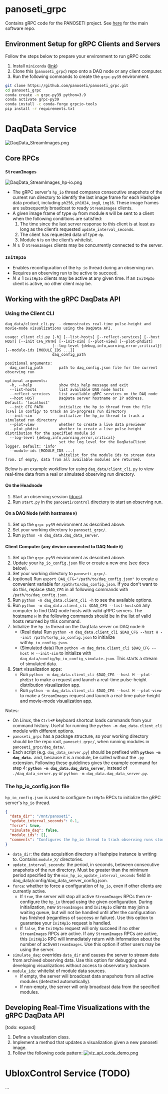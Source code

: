 # panoseti_grpc
Contains gRPC code for the PANOSETI project. See [here](https://github.com/panoseti/panoseti) for the main software repo.

## Environment Setup for gRPC Clients and Servers

Follow the steps below to prepare your environment to run gRPC code:

1. Install `miniconda` ([link](https://www.anaconda.com/docs/getting-started/miniconda/install))
2. Clone this (`panoseti_grpc`) repo onto a DAQ node or any client computer.
3. Run the following commands to create the `grpc-py39` environment. 
```bash
git clone https://github.com/panoseti/panoseti_grpc.git
cd panoseti_grpc
conda create -n grpc-py39 python=3.9
conda activate grpc-py39
conda install -c conda-forge grpcio-tools
pip install -r requirements.txt
```

# DaqData Service
![DaqData_StreamImages.png](docs/DaqData_StreamImages_overview.png)

## Core RPCs
### `StreamImages`

![DaqData_StreamImages_hp-io.png](docs/DaqData_StreamImages_hp-io.png)
- The gRPC server's `hp_io` thread compares consecutive snapshots of the current run directory to identify the last image frame for each Hashpipe data product, including `ph256`, `ph1024`, `img8`, `img16`. These image frames are subsequently broadcast to ready `StreamImages` clients.
- A given image frame of type `dp` from module `N` will be sent to a client when the following conditions are satisfied:
    1. The time since the last server response to this client is at least as long as the client’s requested `update_interval_seconds`.
    2. The client has requested data of type `dp`.
    3. Module `N` is on the client’s whitelist.
- $N \geq 0$ `StreamImages` clients may be concurrently connected to the server.

### `InitHpIo`

- Enables reconfiguration of the `hp_io` thread during an observing run.
- Requires an observing run to be active to succeed.
- $N \leq 1$ `InitHpIo` clients may be active at any given time. If an `InitHpIo` client is active, no other client may be.


## Working with the gRPC DaqData API

### Using the Client CLI

```
daq_data/client_cli.py  - demonstrates real-time pulse-height and movie-mode visualizations using the DaqData API.

usage: client_cli.py [-h] [--list-hosts] [--reflect-services] [--host HOST] [--init CFG_PATH] [--init-sim] [--plot-view] [--plot-phdist]
                     [--log-level {debug,info,warning,error,critical}] [--module-ids [MODULE_IDS ...]]
                     daq_config_path

positional arguments:
  daq_config_path       path to daq_config.json file for the current observing run

optional arguments:
  -h, --help            show this help message and exit
  --list-hosts          list available DAQ node hosts
  --reflect-services    list available gRPC services on the DAQ node
  --host HOST           DaqData server hostname or IP address. Default: 'localhost'
  --init CFG_PATH       initialize the hp_io thread from the file [CFG] in config/ to track an in-progress run directory
  --init-sim            initialize the hp_io thread to track a simulated run directory
  --plot-view           whether to create a live data previewer
  --plot-phdist         whether to create a live pulse-height distribution for the specified module id
  --log-level {debug,info,warning,error,critical}
                        set the log level for the DaqDataClient logger. Default: 'info'
  --module-ids [MODULE_IDS ...]
                        whitelist for the module ids to stream data from. If empty, data from all available modules are returned.
```

Below is an example workflow for using `daq_data/client_cli.py` to view real-time data from a real or simulated observing run directory.

#### On the Headnode
1. Start an observing session ([docs](https://github.com/panoseti/panoseti/wiki/sessions-and-configuration)).
2. Run `start.py` in the `panoseti/control` directory to start an observing run.

#### On a DAQ Node (with hostname `H`)
1. Set up the `grpc-py39` environment as described above.
2. Set your working directory to `panoseti_grpc/`.
3. Run `python -m daq_data.daq_data_server`.

#### Client Computer (any device connected to DAQ Node `H`)
1. Set up the `grpc-py39` environment as described above.
2. Update your `hp_io_config.json` file or create a new one (see docs below).
3. Set your working directory to `panoseti_grpc/`.
4. (optional) Run `export DAQ_CFG="/path/to/daq_config.json"` to create a convenient variable for `/path/to/daq_config.json`. If you don't want to do this, replace `$DAQ_CFG` in all following commands with `/path/to/daq_config.json`.
5. Run `python -m daq_data.client_cli -h` to see the available options.
6. Run `python -m daq_data.client_cli $DAQ_CFG --list-hosts`on any computer to find DAQ node hosts with valid gRPC servers. The hostname `H` in the following commands should be in the list of valid hosts returned by this command.
7. Initialize the `hp_io` thread on the DaqData server on DAQ node `H`:
   - (Real data) Run `python -m daq_data.client_cli $DAQ_CFG --host H --init /path/to/hp_io_config.json` to initialize with`hp_io_config.json`.
   - (Simulated data) Run `python -m daq_data.client_cli $DAQ_CFG --host H --init-sim` to initialize with `daq_data/config/hp_io_config_simulate.json`. This starts a stream of simulated data.
8. Start visualization apps:
   - Run `python -m daq_data.client_cli $DAQ_CFG --host H --plot-phdist` to make a  request and launch a real-time pulse-height distribution visualization app.
   - Run `python -m daq_data.client_cli $DAQ_CFG --host H --plot-view` to make a `StreamImages` request and launch a real-time pulse-height and movie-mode visualization app.

Notes: 
- On Linux, the `Ctrl+P` keyboard shortcut loads commands from your command history. Useful for running the `python -m daq_data.client_cli` module with different options.
- `panoseti_grpc` has a package structure, so your working directory should be the repo root, `panoseti_grpc/`, when running modules in `panoseti_grpc/daq_data/`.
- Each script (e.g. `daq_data_server.py`) should be prefixed with **`python -m daq_data.`** and, because it is a module, be called without the `.py` extension. Following these guidelines gives the example command for step 4: **`python -m daq_data.daq_data_server`**, instead of `./daq_data_server.py` or  `python -m daq_data.daq_data_server.py`.

### The hp_io_config.json file

`hp_io_config.json` is used to configure `InitHpIo` RPCs to initialize the gRPC server's `hp_io` thread.

```json
{
  "data_dir": "/mnt/panoseti",
  "update_interval_seconds": 0.1,
  "force": true,
  "simulate_daq": false,
  "module_ids": [],
  "comments": "Configures the hp_io thread to track observing runs stored under /mnt/panoseti"
}
```

- `data_dir`: the data acquisition directory a Hashpipe instance is writing to. Contains `module_X/` directories.
- `update_interval_seconds`: the period, in seconds, between consecutive snapshots of the run directory. Must be greater than the minimum period specified by the `min_hp_io_update_interval_seconds` field in daq_data/config/daq_data_server_config.json.
- `force`: whether to force a configuration of `hp_io`, even if other clients are currently active.
    - If `true`, the server will stop all active `StreamImages` RPCs then re-configure the `hp_io` thread using the given configuration. During initialization, new `StreamImages` and `InitHpIo` clients may join a waiting queue, but will not be handled until after the configuration has finished (regardless of success or failure). Use this option to guarantee your `InitHpIo` request is handled.
    - If `false`, the `InitHpIo` request will only succeed if no other `StreamImages` RPCs are active. If any `StreamImages` RPCs are active, this `InitHpIo` RPC will immediately return with information about the number of active`StreamImages`. Use this option if other users may be using the server.
- `simulate_daq`: overrides `data_dir` and causes the server to stream data from archived observing data. Use this option for debugging and developing visualizations without access to observatory hardware.
- `module_ids`: whitelist of module data sources.
    - If empty, the server will broadcast data snapshots from all active modules (detected automatically).
    - If non-empty, the server will only broadcast data from the specified modules.

## Developing Real-Time Visualizations with the gRPC DaqData API

[todo: expand]

1. Define a visualization class.
2. Implement a method that updates a visualization given a new panoseti image.
3. Follow the following code pattern:
![viz_api_code_demo.png](docs/viz_api_code_demo.png)

# UbloxControl Service (TODO)
...
